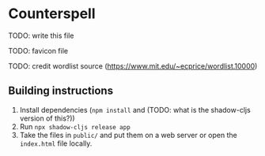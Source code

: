 # Counterspell

TODO: write this file

TODO: favicon file

TODO: credit wordlist source (https://www.mit.edu/~ecprice/wordlist.10000)


## Building instructions
1. Install dependencies (`npm install` and (TODO: what is the shadow-cljs version of this?))
2. Run `npx shadow-cljs release app`
3. Take the files in `public/` and put them on a web server or open the `index.html` file locally.
